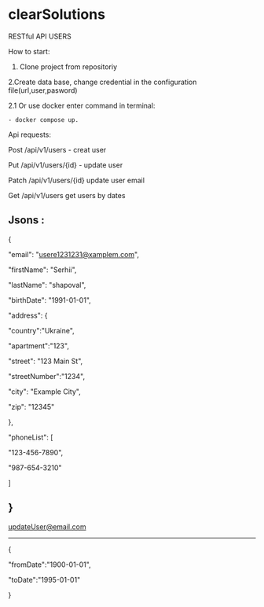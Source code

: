 # clearSolutions
RESTful API USERS

How to start: 

  1. Clone project from repositoriy 
  
  2.Create data base, change credential in the configuration file(url,user,pasword)  
  
  2.1 Or use docker enter command in terminal:
  
    - docker compose up.

Api requests:

Post /api/v1/users - creat user

Put /api/v1/users/{id} - update user

Patch /api/v1/users/{id} update user email

Get /api/v1/users get users by dates 

Jsons :
-------------------------------------
{

"email": "usere1231231@xamplem.com",

"firstName": "Serhii",

"lastName": "shapoval",

"birthDate": "1991-01-01",

"address": {

"country":"Ukraine",

"apartment":"123",

"street": "123 Main St",

"streetNumber":"1234",

"city": "Example City",

"zip": "12345"

},

"phoneList": [

"123-456-7890",

"987-654-3210"

]

}
-------------------------------------

updateUser@email.com     

-------------------------------------    

{

"fromDate":"1900-01-01",

"toDate":"1995-01-01"

}

